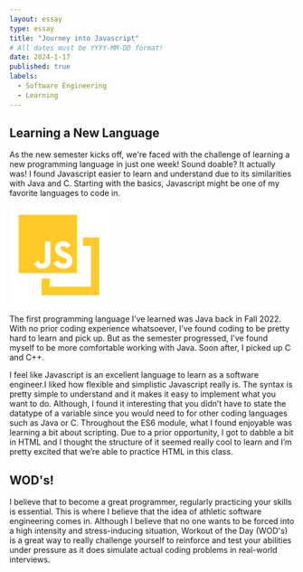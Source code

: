 ```yaml
---
layout: essay
type: essay
title: "Journey into Javascript"
# All dates must be YYYY-MM-DD format!
date: 2024-1-17
published: true
labels:
  - Software Engineering
  - Learning
---
```


## Learning a New Language ##

As the new semester kicks off, we're faced with the challenge of learning a new programming language in just one week! Sound doable? It actually was! I found Javascript easier to learn and understand due to its similarities with Java and C. Starting with the basics, Javascript might be one of my favorite languages to code in. 

<img width="175px" 
     class="rounded float-start pe-4" 
     src="../img/javascript-map-1.png" >
     
The first programming language I’ve learned was Java back in Fall 2022. With no prior coding experience whatsoever, I’ve found coding to be pretty hard to learn and pick up. But as the semester progressed, I’ve found myself to be more comfortable working with Java. Soon after, I picked up C and C++. 

I feel like Javascript is an excellent language to learn as a software engineer.I liked how flexible and simplistic Javascript really is. The syntax is pretty simple to understand and it makes it easy to implement what you want to do. Although, I found it interesting that you didn’t have to state the datatype of a variable since you would need to for other coding languages such as Java or C. Throughout the ES6 module, what I found enjoyable was learning a bit about scripting. Due to a prior opportunity, I got to dabble a bit in HTML and I thought the structure of it seemed really cool to learn and I’m pretty excited that we’re able to practice HTML in this class. 

## WOD's! ##

I believe that to become a great programmer, regularly practicing your skills is essential. This is where I believe that the idea of athletic software engineering comes in. Although I believe that no one wants to be forced into a high intensity and stress-inducing situation, Workout of the Day (WOD's) is a great way to really challenge yourself to reinforce and test your abilities under pressure as it does simulate actual coding problems in real-world interviews. 



